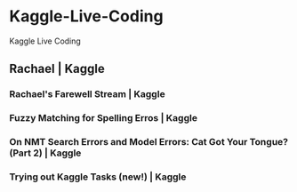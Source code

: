 # Kaggle-Live-Coding
Kaggle Live Coding

## Rachael | Kaggle

### Rachael's Farewell Stream | Kaggle

### Fuzzy Matching for Spelling Erros | Kaggle

### On NMT Search Errors and Model Errors: Cat Got Your Tongue? (Part 2) | Kaggle


### Trying out Kaggle Tasks (new!) | Kaggle



